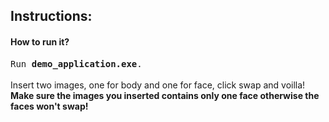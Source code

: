 ## Instructions:
#### How to run it?
 <kbd>
Run <b>demo_application.exe</b>.
</kbd>
<br>
<br> 
Insert two images, one for body and one for face, click swap and voilla! <br>
<b>Make sure the images you inserted contains only one face otherwise the faces won't swap! </b>